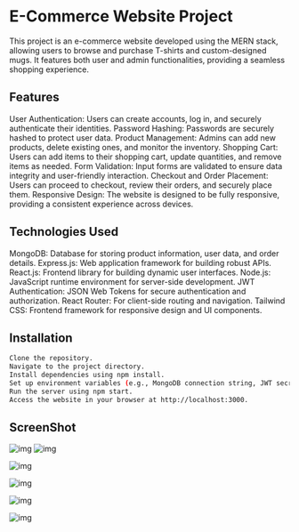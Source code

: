 
# E-Commerce Website Project
This project is an e-commerce website developed using the MERN stack, allowing users to browse and purchase T-shirts and custom-designed mugs. It features both user and admin functionalities, providing a seamless shopping experience.




## Features
User Authentication: Users can create accounts, log in, and securely authenticate their identities.
Password Hashing: Passwords are securely hashed to protect user data.
Product Management: Admins can add new products, delete existing ones, and monitor the inventory.
Shopping Cart: Users can add items to their shopping cart, update quantities, and remove items as needed.
Form Validation: Input forms are validated to ensure data integrity and user-friendly interaction.
Checkout and Order Placement: Users can proceed to checkout, review their orders, and securely place them.
Responsive Design: The website is designed to be fully responsive, providing a consistent experience across devices.
## Technologies Used
MongoDB: Database for storing product information, user data, and order details.
Express.js: Web application framework for building robust APIs.
React.js: Frontend library for building dynamic user interfaces.
Node.js: JavaScript runtime environment for server-side development.
JWT Authentication: JSON Web Tokens for secure authentication and authorization.
React Router: For client-side routing and navigation.
Tailwind CSS: Frontend framework for responsive design and UI components.
## Installation


```bash
Clone the repository.
Navigate to the project directory.
Install dependencies using npm install.
Set up environment variables (e.g., MongoDB connection string, JWT secret key).
Run the server using npm start.
Access the website in your browser at http://localhost:3000.
```

## ScreenShot

![img](https://lh3.googleusercontent.com/pw/AP1GczMoVuvO_LkqgDcSZDWKaQ7RZUAJH-ZYuISFQ9gi6pAnRgcdkB0ihypmzj-ZvMqBEpgwxGQJrp9gmqherDe6Tp4ZVqx-UjOP2pPs8KoLmy7ryxnc6sTQgD1Uu58nonuMnJ_o7TsJ6lrUOAJMCH0UaF82EvGBhRuCtU47VDZNOXm52Is2guD3eY78pcCrzVQKFEq2eNNjDflGQcoN0tJqQqvFUB-rtuAh8cb_f3gLyn5yL9onQt1fYVUOUwUi6xpQvuH4LCS9e4RJWEi1wd4HctaTlNXIcmAYGpoN91LRpxbdORXHBstdiJkNUMWyZY5_ZOhZDerRLH7bib7Zz5KaQC_FrHWo_ESzdVifjbiEmyWBQjvqzKbuM0HmdlHkOQkCzy8-h8lavLhw9FfaMtN-8vat7riqfoSGNkDWWqdgwNuzgOQOurz-jSeSWJ2-BPrXQpaZIW2ZYMQma00PUnSS4pAKHwqfTdoXMJN3PvD9p9HVjBrtUxouUp6KFw35TkmBXCcxTDdOhyhqw66jpmG7NgtDR9T7pDwr-kbj149YqzFeuKDQRPVdwyDWH_ORmxgltLgxpRV8GiRKVdQUdE2vjl_o84tcuGm_tnWr2tD4qdgy_A8T4P0Sz9oHlUDGaN-xGN63y9NoyyYDpOygY0faTLgh1iyLvpU02PTXMIh-JZlsrCNebEOi38Aamx-exgt7VfkXiyKGhIxdj8c8g6VnGENsgJiiAVkeXcYz8Ht0zi6brVFmQ_a14uvpwGC9jqpkF-fRgM_myGz20qx1PtmRm88yPSaeXBd3mthevi_smjcd6tp2PGQfap6_4DrJMOjUotgXe6iGlq8pEC-FTwn3TYzxX0Vj3nEodKz8KOhQJnuERYUJ99gPoPdDm7rTGKY78QCY_G8Go6xw8yehNCYfxssFCIAQ8rM83Cj-Oz7oFSgtCk0uh-ZAeBY94QZqXlF4=w1649-h928-s-no-gm?authuser=0)
![img](https://lh3.googleusercontent.com/pw/AP1GczP_RmgX_uM7NCjWuYuHu0_5vmI_a5tKFEjQXksRvg8I2eFJ2abrnTTPsVbegsr8FLjrrhFluLg2-Rzpom8nMo1HVaEkzPI2C6cCbTvw6Qytfply-T6WgBPpArfnFkLrKQqvXLV_3XBXX2D2N2tGCXrybADRHjEDrGf2Gov-ssvtM7u_rCwQ3pB--Y3xgL_MJSHeDbw3NoeMC6LOwYsUKxWmk3Qu5fUyL0Tfo1zv_i7mJRyRJ_1BrxtZ8VYwMJUcy-W-yhYQ7b1btjUd9Q6ZgDypmKGnNjmDU1QNFLc2MaTQLAAGp7wZqkqLJsy26ng3oYWThwEk1vJLz7KFkB1_XYkjcsbrcFL8zyLa0C6-KKC4ddLM7adZMOdIV71zgM4IaucJLyofwmENAsADlKrqvbQK5pmADY_EgR6L2dj7SaR4F0f-kJk7ESSlhWLq71xstHT5LhZdl8iCEVWO51cyIuU0ix2UPHqRSbdDZplz8rHG0ex1lIAy7AjDoT5aI3CaXOMH57_0XUGBsRXgdSWtEzbXFBO60jLVUX2QsKaf7rP81u9wu2qC-FGVzsebm8xNwGp4yzL1y02kDHbqJrIpHraLkB1Vx6KzUE2eNfVEumtztpfjIhzKnmE0-aFsvjLfqMTha4aWXqmdyeSM5A4D1ZD-O7HGIZ8EJ5ltr2uT-syoOFUolkVa1ELJOMAq1xVaG0AoWIDGKaafY-hLSg5ot4HK8JcECR-ex4MmBhwgfPDWHlWusz52xYOXxt_ujL5Y0uCtFNjmLL1B-kb0OCDf1KMoLFdzGlh4UHEelZzesOD1n3Pp_yvt_pS7yRv7uL3jqx_LpjW5jdkYPR2RkJDO0bRUZTvNj0f-PMeBLQiWPfbEIJMF_wh3F8EA4hK5Kydnp3I9b9VpMlPCRhCWDp8svSTABH0GfRHQis8mRGHnU5BaflFz2dFvdIZSi5T7uEg=w1649-h928-s-no-gm?authuser=0)

![img](https://lh3.googleusercontent.com/pw/AP1GczMOsDGj5gIprzpemttIVyGOvwtxJi73Zw-MMlaUmT6sRz_3IH74ELqTYPV9PlbT7zYQqJ97qgNvcH4YtlImqmqkwtlBULbP493Z3Cdo_w8ZZWTHityZkRdB05WwocGDvZrsNhlwXYGEckiV3HlOHzsoxPu8NTvFe99FJCQvgz_BKpgWwOD3vS-p6MpD0EFnCrlAtINjjtu1iR7EHT5g5bHZww90BFq5YB5cUO7GwpVvJCzuP9t5PSpJSc8nMeIyIyBcvdSgaf4ir5nmuNigpiQWFM5V2leDw2mikpSPCsN9I3z0pCTrqycgotmZTCzs7ZRJXR4KYhK5H40l83Wgj87SVsUH9x27Eozc9qvhPqvcHhxHZi5JcONuBw4w8f6CwkO6jKThpyDxSa9NEzUoygqvVxt95DQeUp6lmGKPMrrFciXRWdKvbHNvNlblvq-zbYOmHvskbxn1tjIrn6Lz3VuXI_fh-LiyM_aJdc7EpBw85eUxGfKMw042WzPDMP9VIwOZc0huDvN1OB3iCe1-3RsJg8AUysQsGl4SUHvRLlxbyQpXfclSDKePZj6Yf9EXUKZaEiiye1bhPXGD_v_dzE2cnn4QHG80Z_57DoKXJWz-6rWxtPchQgW5w7De_Ze10W6efKvZMSHMTlbKZswnqvTXiNF9kH2SkKF85EGxUKbcwBEedi0nhqLxFmSyBQP9EOoMju2WO1Hf-0pu7454YWK8ZMAF2yvPSyEfsf15BQ6zdOJhv3kDzk57zOLM0uhBYRd8JjVF1Cd3fh0Jo8nmx5al_cSa_gGH7Jiwpi5yT2iauw9JEKp04UozcRoQLhtH5lu_4zsxpy1pWWTmJGrW9OWJO5k0TtoDJciSNURzM-W0BQzQwt26wo2unLuW5z1J8ztftmJVWC60n0NmlulzNEzunD3Ip0MyaE86O-u7Jkcqc7uPb1Z4VUkHKKSE96sB=w1649-h928-s-no-gm?authuser=0)

![img](https://lh3.googleusercontent.com/pw/AP1GczNlwMgO9Snpy3osmmOhoFcNQfIseT4TUMrN1jm45YR4UovVrwnakgRepTecRe5k5-_9bY_Fl0JeDfOr_rYCU4dhVvB5E5BZaT7qClHI9dn_7FyIzU20NVe1MrEj8mDBkcIXl3VHS_6E4C31uu32a3eoCKsSRCitzVdC4RUbV8GTuFtW4ioYkndxYg3DtY6Z1ZHp75U1L4AL80KbYNHQM7bUoHFDLFqma69JinB4IiszkNlJNLvAniZLNzyWs31zZi_JsYM-ogrwa0xzV5XVcaFWvOE6NPuJZqifdvc9bVDZ82RUwgyc7riifM-QQiBKOOI11nt3xnLje-aN1tBnGcbwOCv-p0Yn0-9rQvYAI7OmBaqAYMIqTIEWXfDVsM0mrFbeWvx-Zpe1C4mF3OMQtkybSfNpjnxe1jPth6IkO9hBjKGDNmM7rwhO1J7QHERd41afFog0B_5tPCRvEzGGQxwXVBHU_3XNx3lYYYIc3_UEDm06gWWDyB-Ta0wbTft1Y3uSCf6RcKwxWjrfEdePPlJR0_z4JQKgspmIX5lGSs9fhY-Y3jb_E6GG5O1Qnli_0CyRaFO0-KZ4hg6wB9SkDxZ-MmdHlnl5xfDnuk6fPSkdh27fNQE-CAYbk7bM3a0Vnlz1P8EWI0qxl_eQM4j68U6foH5p2nj85y9PymnQDQob4YOllhb2IRamlZZlEgEWFSuyM1yQD7BHgYySfkcW1_JYJ_j9N19wIDlf7QvlTC4rhn5BO38porYtY-WI5UGLjhzex8-KSNk38MVnHNE0nbd8C6hA_8rphSZmxr9F0VxqTP-zIKced6Yx9Sn6UkQfzPvhH4bmuLcSKtX1wvSNn4GiaMosT7PfUsjYNmR_BBxgbRMsRCPOW9RcIW35N4cam5k3L7cOPvcgfuNioW7fCpnvh5BvIOXrrNQm12SPP6OX2WoBlKJ3zKSLNgyZt8A=w1649-h928-s-no-gm?authuser=0)

![img](https://lh3.googleusercontent.com/pw/AP1GczNuxb4s10H4lPNwRlOJoCwOMLaWRYD3_bL-JSTMwjkmY84aA_2GcVfrGHvLFEB5kosWkVmssi0yMBKICwdc-3QdEtQqimT-Nc1Pa5YP24jIKnZL4nWYrFSpiU_8beM_4aBq_YFPgdxFHsBpo9ThQpyQ3lAiCRg7b0-pKPE35i0FUaidPfEBFsIdAx1okNagViAuwcIZUH-6cVAQ7vdj2I7kJllqrvGcFWv_0t-Pp1mYqXe5mpRajUrbUiH5T8UsqJo7IRytXZbcYLZ02eACH-LnwBpyA98Krqtya4X62uWNWeqQAs8oSqb3Tkw6R5NQJKfAk3ZAzb8qSzRwKVTuTRKHROCZfaQ-Of7tVHV5dhgCM3I3EqQZl-kkMVo00WNzWYjjVQhHEEBwoEtpCsB5pyL_KYWfIrMxXYFl4NZQxnTDc_m5rFcfWVl3je9e7qVKzPCuRrO9SYoEr8hI3I1aGaSzdro1hg9nu4I73Igdc6R-kQKfGmuCXZt4GwmKgnDzJ09kzvJ7mrAY-WKNe2Jhr9kR2_JCIEn1dUDL4PcJ_bRHDRwsvV_vQ55LhFnVj2E4HU9t5D2H5MfQkof_TuM0DUGiQzC9CbCE51EDw1mMXJFN20a44DedZN8phuGqRfgubBH91kZYEZXmlPRgzxb4RXSfnMc5xiMzguUcxHk5Hw4g_6oQSariYqL33_eI_QcFJzMHoNovGt7Qau7U3WsAUfh7dPx-4qfiZPKwGzxE9WbmpLdJCggsSzyPITosMenuxIR-jBfihCjCn68taKn0SBabBbNDf7cEb3DmsEMXH-App-MqThZjzlUIgdee5CUgh4YUc-sSQ9BsXfTGfCmI1Jhm3Wd31Na2lrvueseIW3IlwEqAeGEFvw_vPA2KLyjZXBNB3H90ufHVpd2NPpzyoxX0SA23y0z0dSFCs5v6D95hSsRmMNAFAiSmwhlbQq4=w1428-h803-s-no-gm?authuser=0)

![img](https://lh3.googleusercontent.com/pw/AP1GczMRZWiilmZrOQZGO26x5x2ClUnSONkkQTZ15wRLEjbEe9-o6XNzL7ZalIAH2GB-OeERAwaCWdI7CfvdBJyxzgRIyTAOim0qIev5hVZvnnZuxSC6OQsetovGqbSqr3SiymarAQkzhWzE3jGlyWq9SwpcD_z6vGMY3NPvK26j5ngazSrzPIxIY-nNXSfVJtLEM6g3ubvzQATAzdeWMBgMIxOowAyDlQOW0LzU0XXp9-fZb5nE_CYFwjhdZBRW2xIUYjvPBdK9hxT5x5SVA31iqMj5d849k0ziB9s11rf7VBpabx6e4d-TrewmbWYnVPSTFVfdkbXg67-X3etpY74PePiTnO_8tWdWUVjJbncaNHdOUoxEF3O9ohZgD9X4fnchPHpOaZ1X-Jj4hp6sl7Ck-ZTiBrHkaseT646wYvJ5Qizrx_2zU9SKePhwaIQsU9o4c7ydtTsxALT8ymLdaHubLoYGLLbEIejSsSX0XoWhXRvGUs0byQLYedCo2mMG3VOhdsHbzgi9sKSoTNK6dgdK-wamTclQ7ondRxNIoGguMCjP0dGHvLtNqNWsLe0epqQBtTA9yAzgaT0asKFRBJMboF8njwcmcroqbOGPWK9E30uCXzVC71VzoQPTVi-_npFOomz_Ja4SK6chIv8DNkBfLcA7kWDzpL6c9Xkw7lyQbmE8UQMGmi2smXiG2lb0KwhgVox5McfZMAqTmpDyeqGVtJ_QKkYxoQVnbfBFjeBcjNQ4LHCpakjwxgWRXgPK6sIfaNglxUYbwA8lUZQQAOqTdffl0OJuErtgk4ZWSCnFOWTd2GGS2J4151-jFgFBhdW1UcxsBeigWdKQ5u__vXxOl4gMwLRLHWydJhMES1JSSsnp1KRCVfBFHA7rXdsYWkZpZsRSu93xz8iPYGngiMvtS1JBzAS7ekaavuKpHIjRnh6dXJn2H-qjLPIGcWBJJiE=w1428-h803-s-no-gm?authuser=0)
